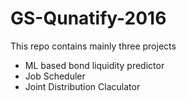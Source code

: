 # GS-Qunatify-2016
 
This repo contains mainly three projects
 
- ML based bond liquidity predictor 
- Job Scheduler
- Joint Distribution Claculator
